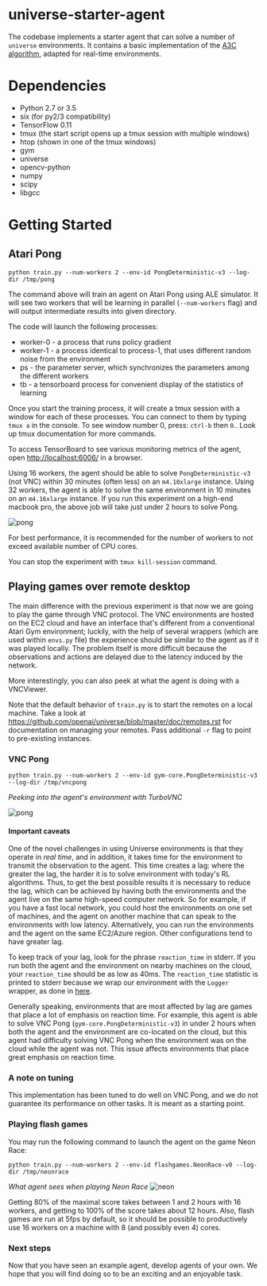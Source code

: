 # universe-starter-agent

The codebase implements a starter agent that can solve a number of `universe` environments.
It contains a basic implementation of the [A3C algorithm](https://arxiv.org/abs/1602.01783), adapted for real-time environments.

# Dependencies

* Python 2.7 or 3.5
* six (for py2/3 compatibility)
* TensorFlow 0.11
* tmux (the start script opens up a tmux session with multiple windows)
* htop (shown in one of the tmux windows)
* gym
* universe
* opencv-python
* numpy
* scipy
* libgcc

# Getting Started

## Atari Pong

`python train.py --num-workers 2 --env-id PongDeterministic-v3 --log-dir /tmp/pong`

The command above will train an agent on Atari Pong using ALE simulator.
It will see two workers that will be learning in parallel (`--num-workers` flag) and will output intermediate results into given directory.

The code will launch the following processes:
* worker-0 - a process that runs policy gradient
* worker-1 - a process identical to process-1, that uses different random noise from the environment
* ps - the parameter server, which synchronizes the parameters among the different workers
* tb - a tensorboard process for convenient display of the statistics of learning

Once you start the training process, it will create a tmux session with a window for each of these processes. You can connect to them by typing `tmux a` in the console.
To see window number 0, press: `ctrl-b` then `0`.. Look up tmux documentation for more commands.

To access TensorBoard to see various monitoring metrics of the agent, open [http://localhost:6006/](http://localhost:6006/) in a browser.

Using 16 workers, the agent should be able to solve `PongDeterministic-v3` (not VNC) within 30 minutes (often less) on an `m4.10xlarge` instance.
Using 32 workers, the agent is able to solve the same environment in 10 minutes on an `m4.16xlarge` instance.
If you run this experiment on a high-end macbook pro, the above job will take just under 2 hours to solve Pong.

![pong](https://github.com/openai/universe-starter-agent/raw/master/imgs/tb_pong.png "Pong")

For best performance, it is recommended for the number of workers to not exceed available number of CPU cores.

You can stop the experiment with `tmux kill-session` command.

## Playing games over remote desktop

The main difference with the previous experiment is that now we are going to play the game through VNC protocol.
The VNC environments are hosted on the EC2 cloud and have an interface that's different from a conventional Atari Gym
environment;  luckily, with the help of several wrappers (which are used within `envs.py` file)
the experience should be similar to the agent as if it was played locally. The problem itself is more difficult
because the observations and actions are delayed due to the latency induced by the network.

More interestingly, you can also peek at what the agent is doing with a VNCViewer.

Note that the default behavior of `train.py` is to start the remotes on a local machine. Take a look at https://github.com/openai/universe/blob/master/doc/remotes.rst for documentation on managing your remotes. Pass additional `-r` flag to point to pre-existing instances.

### VNC Pong

`python train.py --num-workers 2 --env-id gym-core.PongDeterministic-v3 --log-dir /tmp/vncpong`

_Peeking into the agent's environment with TurboVNC_

![pong](https://github.com/openai/universe-starter-agent/raw/master/imgs/vnc_pong.png "Pong over VNC")

#### Important caveats

One of the novel challenges in using Universe environments is that
they operate in *real time*, and in addition, it takes time for the
environment to transmit the observation to the agent.  This time
creates a lag: where the greater the lag, the harder it is to solve
environment with today's RL algorithms.  Thus, to get the best
possible results it is necessary to reduce the lag, which can be
achieved by having both the environments and the agent live
on the same high-speed computer network.  So for example, if you have
a fast local network, you could host the environments on one set of
machines, and the agent on another machine that can speak to the
environments with low latency.  Alternatively, you can run the
environments and the agent on the same EC2/Azure region.  Other
configurations tend to have greater lag.

To keep track of your lag, look for the phrase `reaction_time` in
stderr.  If you run both the agent and the environment on nearby
machines on the cloud, your `reaction_time` should be as low as 40ms.
The `reaction_time` statistic is printed to stderr because we wrap our
environment with the `Logger` wrapper, as done in
[here](<https://github.com/openai/universe-starter-agent/blob/master/envs.py#L32>).

Generally speaking, environments that are most affected by lag are
games that place a lot of emphasis on reaction time.  For example,
this agent is able to solve VNC Pong
(`gym-core.PongDeterministic-v3`) in under 2 hours when both the agent
and the environment are co-located on the cloud, but this agent had
difficulty solving VNC Pong when the environment was on the cloud
while the agent was not.  This issue affects environments that place
great emphasis on reaction time.

### A note on tuning

This implementation has been tuned to do well on VNC Pong, and we do not guarantee
its performance on other tasks.  It is meant as a starting point.

### Playing flash games

You may run the following command to launch the agent on the game Neon Race:

`python train.py --num-workers 2 --env-id flashgames.NeonRace-v0 --log-dir /tmp/neonrace`

_What agent sees when playing Neon Race_
![neon](https://github.com/openai/universe-starter-agent/raw/master/imgs/neon_race.png "Neon Race")

Getting 80% of the maximal score takes between 1 and 2 hours with 16 workers, and getting to 100% of the score
takes about 12 hours.  Also, flash games are run at 5fps by default, so it should be possible to productively
use 16 workers on a machine with 8 (and possibly even 4) cores.

### Next steps

Now that you have seen an example agent, develop agents of your own.  We hope that you will find
doing so to be an exciting and an enjoyable task.
